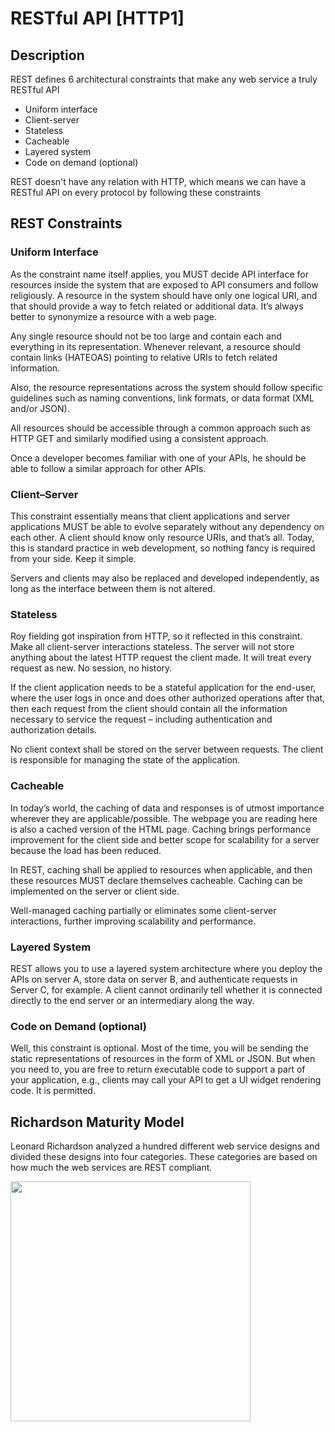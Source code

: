 # RESTful API [HTTP1]

## Description

REST defines 6 architectural constraints that make any web service a truly RESTful API

- Uniform interface
- Client-server
- Stateless
- Cacheable
- Layered system
- Code on demand (optional)

REST doesn't have any relation with HTTP, which means we can have a RESTful API on every protocol by following these constraints

## REST Constraints

### Uniform Interface

As the constraint name itself applies, you MUST decide API interface for resources inside the system that are exposed to API consumers and follow religiously. A resource in the system should have only one logical URI, and that should provide a way to fetch related or additional data. It’s always better to synonymize a resource with a web page.

Any single resource should not be too large and contain each and everything in its representation. Whenever relevant, a resource should contain links (HATEOAS) pointing to relative URIs to fetch related information.

Also, the resource representations across the system should follow specific guidelines such as naming conventions, link formats, or data format (XML and/or JSON).

All resources should be accessible through a common approach such as HTTP GET and similarly modified using a consistent approach.

Once a developer becomes familiar with one of your APIs, he should be able to follow a similar approach for other APIs.

### Client–Server

This constraint essentially means that client applications and server applications MUST be able to evolve separately without any dependency on each other. A client should know only resource URIs, and that’s all. Today, this is standard practice in web development, so nothing fancy is required from your side. Keep it simple.

Servers and clients may also be replaced and developed independently, as long as the interface between them is not altered.

### Stateless

Roy fielding got inspiration from HTTP, so it reflected in this constraint. Make all client-server interactions stateless. The server will not store anything about the latest HTTP request the client made. It will treat every request as new. No session, no history.

If the client application needs to be a stateful application for the end-user, where the user logs in once and does other authorized operations after that, then each request from the client should contain all the information necessary to service the request – including authentication and authorization details.

No client context shall be stored on the server between requests. The client is responsible for managing the state of the application.

### Cacheable

In today’s world, the caching of data and responses is of utmost importance wherever they are applicable/possible. The webpage you are reading here is also a cached version of the HTML page. Caching brings performance improvement for the client side and better scope for scalability for a server because the load has been reduced.

In REST, caching shall be applied to resources when applicable, and then these resources MUST declare themselves cacheable. Caching can be implemented on the server or client side.

Well-managed caching partially or eliminates some client-server interactions, further improving scalability and performance.

### Layered System

REST allows you to use a layered system architecture where you deploy the APIs on server A, store data on server B, and authenticate requests in Server C, for example. A client cannot ordinarily tell whether it is connected directly to the end server or an intermediary along the way.

### Code on Demand (optional)

Well, this constraint is optional. Most of the time, you will be sending the static representations of resources in the form of XML or JSON. But when you need to, you are free to return executable code to support a part of your application, e.g., clients may call your API to get a UI widget rendering code. It is permitted.

## Richardson Maturity Model

Leonard Richardson analyzed a hundred different web service designs and divided these designs into four categories. These categories are based on how much the web services are REST compliant.

<img src="image1.jpg" style="width:4in" />
